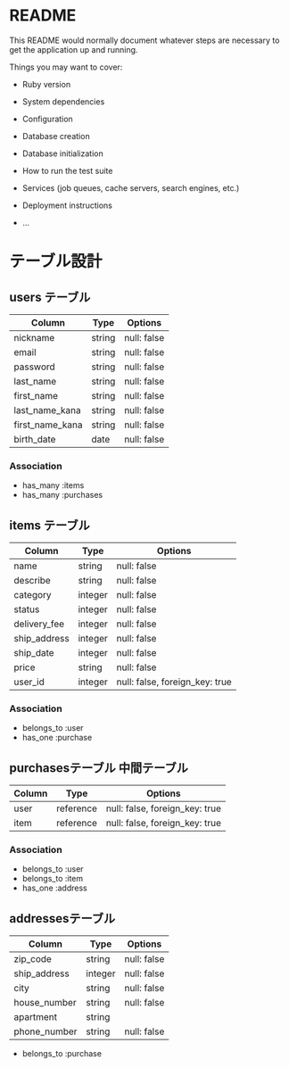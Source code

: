 # README

This README would normally document whatever steps are necessary to get the
application up and running.

Things you may want to cover:

* Ruby version

* System dependencies

* Configuration

* Database creation

* Database initialization

* How to run the test suite

* Services (job queues, cache servers, search engines, etc.)

* Deployment instructions

* ...


# テーブル設計

## users テーブル

| Column          | Type   | Options     |
| --------------- | ------ | ----------- |
| nickname        | string | null: false |
| email           | string | null: false |
| password        | string | null: false |
| last_name       | string | null: false |
| first_name      | string | null: false |
| last_name_kana  | string | null: false |
| first_name_kana | string | null: false |
| birth_date      | date   | null: false |

### Association

- has_many :items
- has_many :purchases

## items テーブル

| Column        | Type    | Options     |
| ------------- | ------- | ----------- |
| name          | string  | null: false |
| describe      | string  | null: false |
| category      | integer | null: false |
| status        | integer | null: false |
| delivery_fee  | integer | null: false |
| ship_address  | integer | null: false |
| ship_date     | integer | null: false |
| price         | string  | null: false |
| user_id       | integer | null: false, foreign_key: true |

### Association

- belongs_to :user
- has_one :purchase

##  purchasesテーブル 中間テーブル

| Column       | Type       | Options                        |
| ------------ | ---------- | ------------------------------ |
| user         | reference  | null: false, foreign_key: true |
| item         | reference  | null: false, foreign_key: true |

### Association

- belongs_to :user
- belongs_to :item
- has_one :address

##  addressesテーブル 

| Column       | Type       | Options     |
| ------------ | ---------- | ----------- |
| zip_code     | string     | null: false |
| ship_address | integer    | null: false |
| city         | string     | null: false |
| house_number | string     | null: false |
| apartment    | string     |             |
| phone_number | string     | null: false |

- belongs_to :purchase